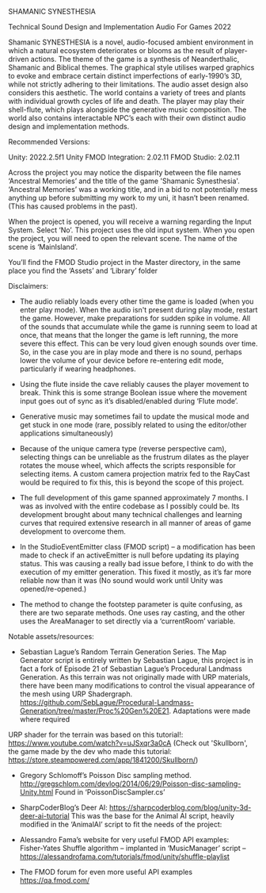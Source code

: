  SHAMANIC
SYNESTHESIA

Technical Sound Design and Implementation
Audio For Games 2022

Shamanic SYNESTHESIA is a novel, audio-focused ambient environment in which a natural ecosystem deteriorates or blooms as the result of player-driven actions. The theme of the game is a synthesis of Neanderthalic, Shamanic and Biblical themes. The graphical style utilises warped graphics to evoke and embrace certain distinct imperfections of early-1990’s 3D, while not strictly adhering to their limitations. The audio asset design also considers this aesthetic. The world contains a variety of trees and plants with individual growth cycles of life and death. The player may play their shell-flute, which plays alongside the generative music composition. The world also contains interactable NPC’s each with their own distinct audio design and implementation methods.

Recommended Versions:

Unity: 2022.2.5f1
Unity FMOD Integration: 2.02.11
FMOD Studio: 2.02.11

Across the project you may notice the disparity between the file names ‘Ancestral Memories’ and the title of the game 'Shamanic Synesthesia'. ‘Ancestral Memories’ was a working title, and in a bid to not potentially mess anything up before submitting my work to my uni, it hasn’t been renamed. (This has caused problems in the past).

When the project is opened, you will receive a warning regarding the Input System. Select ‘No’. This project uses the old input system.
When you open the project, you will need to open the relevant scene. The name of the scene is ‘MainIsland’.

You’ll find the FMOD Studio project in the Master directory, in the same place you find the ‘Assets’ and ‘Library’ folder

Disclaimers:

-	The audio reliably loads every other time the game is loaded (when you enter play mode). When the audio isn't present during play mode, restart the game. However, make preparations for sudden spike in volume. All of the sounds that accumulate while the game is running seem to load at once, that means that the longer the game is left running, the more severe this effect. This can be very loud given enough sounds over time. So, in the case you are in play mode and there is no sound, perhaps lower the volume of your device before re-entering edit mode, particularly if wearing headphones.

-	Using the flute inside the cave reliably causes the player movement to break. Think this is some strange Boolean issue where the movement input goes out of sync as it’s disabled/enabled during ‘Flute mode’.

-	Generative music may sometimes fail to update the musical mode and get stuck in one mode (rare, possibly related to using the editor/other applications simultaneously)

-	Because of the unique camera type (reverse perspective cam), selecting things can be unreliable as the frustrum dilates as the player rotates the mouse wheel, which affects the scripts responsible for selecting items. A custom camera projection matrix fed to the RayCast would be required to fix this, this is beyond the scope of this project.

-	The full development of this game spanned approximately 7 months. I was as involved with the entire codebase as I possibly could be. Its development brought about many technical challenges and learning curves that required extensive research in all manner of areas of game development to overcome them. 

-	In the StudioEventEmitter class (FMOD script) – a modification has been made to check if an activeEmitter is null before updating its playing status. This was causing a really bad issue before, I think to do with the execution of my emitter generation. This fixed it mostly, as it’s far more reliable now than it was (No sound would work until Unity was opened/re-opened.)

-	The method to change the footstep parameter is quite confusing, as there are two separate methods. One uses ray casting, and the other uses the AreaManager to set directly via a ‘currentRoom’ variable. 

Notable assets/resources:

-	Sebastian Lague’s Random Terrain Generation Series.
The Map Generator script is entirely written by Sebastian Lague, this project is in fact a fork of Episode 21 of Sebastian Lague’s Procedural Landmass Generation. As this terrain was not originally made with URP materials, there have been many modifications to control the visual appearance of the mesh using URP Shadergraph.
https://github.com/SebLague/Procedural-Landmass-Generation/tree/master/Proc%20Gen%20E21. Adaptations were made where required

URP shader for the terrain was based on this tutorial!:
https://www.youtube.com/watch?v=uJSxqr3a0cA
(Check out 'Skullborn', the game made by the dev who made this tutorial: https://store.steampowered.com/app/1841200/Skullborn/)

-	Gregory Schlomoff’s Poisson Disc sampling method. http://gregschlom.com/devlog/2014/06/29/Poisson-disc-sampling-Unity.html
Found in ‘PoissonDiscSampler.cs’

-	SharpCoderBlog’s Deer AI:
https://sharpcoderblog.com/blog/unity-3d-deer-ai-tutorial
This was the base for the Animal AI script, heavily modified in the ‘AnimalAI’ script to fit the needs of the project:

-	Alessandro Fama’s website for very useful FMOD API examples:  
Fisher-Yates Shuffle algorithm – implanted in ‘MusicManager’ script –
https://alessandrofama.com/tutorials/fmod/unity/shuffle-playlist

-	The FMOD forum for even more useful API examples
https://qa.fmod.com/


